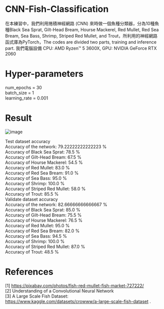 # CNN-Fish-Classification

在本練習中，我們利用捲積神經網路 (CNN) 來時做一個魚種分類器，分為10種魚種Black Sea Sprat, Gilt-Head Bream, Hourse Mackerel, Red Mullet, Red Sea Bream, Sea Bass, Shrimp, Striped Red Mullet, and Trout，所利用的神經網路函式庫為PyTorch，The codes are divided two parts, training and inference part. 我們電腦設備 CPU: AMD Ryzen™ 5 3600X, GPU: NVIDIA GeForce RTX 2060

# Hyper-parameters  
num_epochs = 30  
batch_size = 1  
learning_rate = 0.001  

# Result

![image](https://user-images.githubusercontent.com/108604868/188657533-4e6e30f4-a119-4776-aa95-311f0b2fdfd2.png)


Test dataset accuracy  
Accuracy of the network: 79.22222222222223 %  
Accuracy of Black Sea Sprat: 78.5 %  
Accuracy of Gilt-Head Bream: 67.5 %  
Accuracy of Hourse Mackerel: 54.5 %  
Accuracy of Red Mullet: 83.0 %  
Accuracy of Red Sea Bream: 91.0 %  
Accuracy of Sea Bass: 95.0 %  
Accuracy of Shrimp: 100.0 %  
Accuracy of Striped Red Mullet: 58.0 %  
Accuracy of Trout: 85.5 %  
Validate dataset accuracy  
Accuracy of the network: 82.66666666666667 %  
Accuracy of Black Sea Sprat: 85.0 %  
Accuracy of Gilt-Head Bream: 75.5 %  
Accuracy of Hourse Mackerel: 76.5 %  
Accuracy of Red Mullet: 95.0 %  
Accuracy of Red Sea Bream: 82.0 %  
Accuracy of Sea Bass: 94.5 %  
Accuracy of Shrimp: 100.0 %  
Accuracy of Striped Red Mullet: 87.0 %  
Accuracy of Trout: 48.5 %  



# References
[1] https://pixabay.com/photos/fish-red-mullet-fish-market-727222/  
[2] Understanding of a Convolutional Neural Network  
[3] A Large Scale Fish Dataset:
https://www.kaggle.com/datasets/crowww/a-large-scale-fish-dataset .
